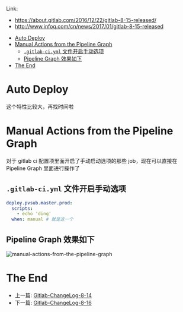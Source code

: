 Link: 

 - https://about.gitlab.com/2016/12/22/gitlab-8-15-released/
 - http://www.infoq.com/cn/news/2017/01/gitlab-8-15-released

<!-- TOC -->

- [Auto Deploy](#auto-deploy)
- [Manual Actions from the Pipeline Graph](#manual-actions-from-the-pipeline-graph)
  - [`.gitlab-ci.yml` 文件开启手动选项](#gitlab-ciyml-文件开启手动选项)
  - [Pipeline Graph 效果如下](#pipeline-graph-效果如下)
- [The End](#the-end)

<!-- /TOC -->

# Auto Deploy

这个特性比较大，再找时间啦

# Manual Actions from the Pipeline Graph

对于 gitlab ci 配置项里面开启了手动启动选项的那些 job，现在可以直接在 Pipeline Graph 里面进行操作了

## `.gitlab-ci.yml` 文件开启手动选项

```yml
deploy.pvsub.master.prod:
  scripts:
    - echo 'ding'
  when: manual # 就是这一个
```

## Pipeline Graph 效果如下

![manual-actions-from-the-pipeline-graph](http://om4h4iqhe.bkt.clouddn.com/manual-actions-from-the-pipeline-graph-1.png)

# The End

 - 上一篇: [Gitlab-ChangeLog-8-14](https://github.com/yidinghan/blog/issues/8)
 - 下一篇: [Gitlab-ChangeLog-8-16](https://github.com/yidinghan/blog/issues/10)